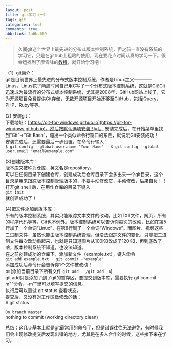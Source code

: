 ```yaml
---
layout: post
title: git学习（一）
tags: git
categories: tool
comments: true
abbrlink: 2a6bc669
---
```


> 久闻git这个世界上最先进的分布式版本控制系统，但之前一直没有系统的学习它，只是在github上粗略的使用，现在要花点时间认真的学习一下。很幸运找到了廖雪峰的[教程](http://www.liaoxuefeng.com/)，就开始学习吧！  

（1）git简介：  
git是目前世界上最先进的分布式版本控制系统，作者是Linux之父————Linus，Linus花了两周时间自己用C写了一个分布式版本控制系统，这就是Git!Git迅速成为最流行的分布式版本控制系统，尤其是2008年，GitHub网站上线了，它为开源项目免费提供Git存储，无数开源项目开始迁移至GitHub，包括jQuery，PHP，Ruby等等。   

(2) 安装git：  
下载地址：[https://git-for-windows.github.io](https://git-for-windows.github.io)。然后按默认选项安装即可。
安装完成后，在开始菜单里找到“Git”->“Git Bash”，蹦出一个类似命令行窗口的东西，就说明Git安装成功！  
安装完成后，还需要最后一步设置，在命令行输入：  
`$ git config --global user.name "Your Name"  
$ git config --global user.email "email@example.com"`   

(3)创建版本库：  
版本库又被称为仓库，英文名是repository。  
可以在任何目录下创建仓库，创建成功后仓库目录下会多出来一个git目录，这个目录是用来跟踪版本控制管理版本的，不要手动修改它，手动修改，后果自负！！  
打开git shell 后，在用作仓库的目录下键入  
`git init`   
就创建成功了！  

(4)把文件添加到版本库：  
所有的版本控制系统，其实只能跟踪文本文件的改动，比如TXT文件，网页，所有的程序代码等等，Git也不例外。版本控制系统可以告诉你每次的改动，比如在第5行加了一个单词“Linux”，在第8行删了一个单词“Windows”。而图片、视频这些二进制文件，虽然也能由版本控制系统管理，但没法跟踪文件的变化，只能把二进制文件每次改动串起来，也就是只知道图片从100KB改成了120KB，但到底改了啥，版本控制系统不知道，也没法知道。  
在之前创建成功的仓库下，添加新文件（example.txt），键入命令  
`git add example.txt  
git commit -"example"`   
添加成功后命令行会告诉你1个文件被改动！  
ps(添加当前目录下所有文件 `git add . /git add -A`)  
git add只是添加了到了git的暂存区，要提交到版本库，需要执行 git commit -m""命令，-m""里可以填写提交的信息。  
执行后可以测试 git status 查看状态。  
提交后，又没有对工作区做修改的话：  
$ git status  

` On branch master  `   
nothing to commit (working directory clean)  

总结：这几步基本上就是git最常用的命令了，但是错误往往无法避免，有时候我们会出现修改提交后发现出错的地方，尤其是在多人合作的时候，这些接下来在学习。  
